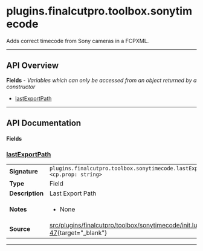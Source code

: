 # plugins.finalcutpro.toolbox.sonytimecode

Adds correct timecode from Sony cameras in a FCPXML.

---

## API Overview
**Fields** - _Variables which can only be accessed from an object returned by a constructor_
 * [lastExportPath](#lastexportpath)


---

## API Documentation

#### Fields


### [lastExportPath](#lastexportpath)

|                                             |                                                                                     |
| --------------------------------------------|-------------------------------------------------------------------------------------|
| **Signature**                               | `plugins.finalcutpro.toolbox.sonytimecode.lastExportPath <cp.prop: string>`                                                                    |
| **Type**                                    | Field                                                                     |
| **Description**                             | Last Export Path                                                                     |
| **Notes**                                   | <ul><li>None</li></ul> |
| **Source**                                  | [src/plugins/finalcutpro/toolbox/sonytimecode/init.lua line 47](https://github.com/CommandPost/CommandPost/blob/develop/src/plugins/finalcutpro/toolbox/sonytimecode/init.lua#L47){target="_blank"} |

---


